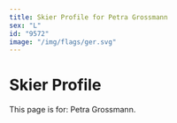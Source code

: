 ```yaml
---
title: Skier Profile for Petra Grossmann
sex: "L"
id: "9572"
image: "/img/flags/ger.svg" 
---
```


# Skier Profile

This page is for: Petra Grossmann.
    